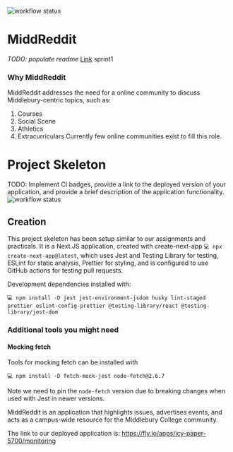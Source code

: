 ![workflow status](https://github.com/csci312a-s23/practical06-devops-mlinderm/actions/workflows/node.js.yml/badge.svg)

# MiddReddit

_TODO: populate readme_
[Link](https://middreddit.fly.dev/)
sprint1

### Why MiddReddit

MiddReddit addresses the need for a online community to discuss Middlebury-centric topics, such as:

1. Courses
2. Social Scene
3. Athletics
4. Extracurriculars
   Currently few online communities exist to fill this role.

# Project Skeleton

TODO: Implement CI badges, provide a link to the deployed version of your application, and provide a brief description of the application functionality.
![workflow status](https://github.com/csci312a-s23/MiddReddit/actions/workflows/node.js.yml/badge.svg)

## Creation

This project skeleton has been setup similar to our assignments and practicals. It is a Next.JS application, created with create-next-app `💻 npx create-next-app@latest`, which uses Jest and Testing Library for testing, ESLint for static analysis, Prettier for styling, and is configured to use GitHub actions for testing pull requests.

Development dependencies installed with:

```
💻 npm install -D jest jest-environment-jsdom husky lint-staged prettier eslint-config-prettier @testing-library/react @testing-library/jest-dom
```

### Additional tools you might need

#### Mocking fetch

Tools for mocking fetch can be installed with

```
💻 npm install -D fetch-mock-jest node-fetch@2.6.7
```

Note we need to pin the `node-fetch` version due to breaking changes when used with Jest in newer versions.

MiddReddit is an application that highlights issues, advertises events, and acts as a campus-wide resource for the Middlebury College community.

The link to our deployed application is: https://fly.io/apps/icy-paper-5700/monitoring

